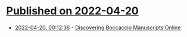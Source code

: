 # [Published on 2022-04-20](index.md)

* [2022-04-20, 00:12:36](https://news.ycombinator.com/item?id=31091118) - [Discovering Boccaccio Manuscripts Online](https://blogs.bl.uk/digitisedmanuscripts/2022/04/boccaccio.html)
